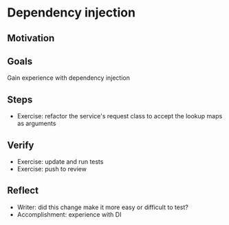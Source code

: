 # Dependency injection

## Motivation

## Goals

Gain experience with dependency injection


## Steps

- Exercise: refactor the service's request class to accept the lookup maps as arguments


## Verify

- Exercise: update and run tests
- Exercise: push to review


## Reflect

- Writer: did this change make it more easy or difficult to test?
- Accomplishment: experience with DI
